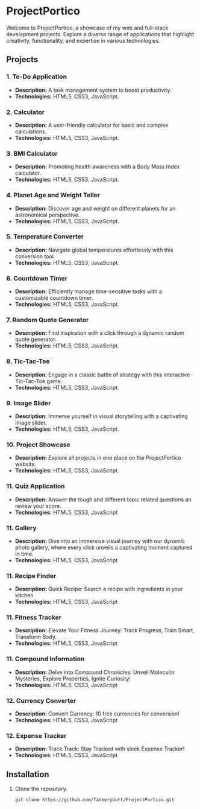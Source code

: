 # ProjectPortico

Welcome to ProjectPortico, a showcase of my web and full-stack development projects. Explore a diverse range of applications that highlight creativity, functionality, and expertise in various technologies.

## Projects

### 1. To-Do Application
- **Description:** A task management system to boost productivity.
- **Technologies:** HTML5, CSS3, JavaScript.

### 2. Calculator
- **Description:** A user-friendly calculator for basic and complex calculations.
- **Technologies:** HTML5, CSS3, JavaScript.

### 3. BMI Calculator
- **Description:** Promoting health awareness with a Body Mass Index calculator.
- **Technologies:** HTML5, CSS3, JavaScript.

### 4. Planet Age and Weight Teller
- **Description:** Discover age and weight on different planets for an astronomical perspective.
- **Technologies:** HTML5, CSS3, JavaScript.

### 5. Temperature Converter
- **Description:** Navigate global temperatures effortlessly with this conversion tool.
- **Technologies:** HTML5, CSS3, JavaScript.

### 6. Countdown Timer
- **Description:** Efficiently manage time-sensitive tasks with a customizable countdown timer.
- **Technologies:** HTML5, CSS3, JavaScript.

### 7. Random Quote Generator
- **Description:** Find inspiration with a click through a dynamic random quote generator.
- **Technologies:** HTML5, CSS3, JavaScript.

### 8. Tic-Tac-Toe
- **Description:** Engage in a classic battle of strategy with this interactive Tic-Tac-Toe game.
- **Technologies:** HTML5, CSS3, JavaScript.

### 9. Image Slider
- **Description:** Immerse yourself in visual storytelling with a captivating image slider.
- **Technologies:** HTML5, CSS3, JavaScript.

### 10. Project Showcase
- **Description:** Explore all projects in one place on the ProjectPortico website.
- **Technologies:** HTML5, CSS3, JavaScript.

### 11. Quiz Application
- **Description:** Answer the tough and different topic related questions an review your score.
- **Technologies:** HTML5, CSS3, JavaScript

### 11. Gallery
- **Description:** Dive into an immersive visual journey with our dynamic photo gallery, where every click unveils a captivating moment captured in time.
- **Technologies:** HTML5, CSS3, JavaScript

### 11. Recipe Finder
- **Description:** Quick Recipe: Search a recipe with ingredients in your kitchen
- **Technologies:** HTML5, CSS3, JavaScript

### 11. Fitness Tracker
- **Description:** Elevate Your Fitness Journey: Track Progress, Train Smart, Transform Body.
- **Technologies:** HTML5, CSS3, JavaScript

### 11. Compound Information
- **Description:** Delve into Compound Chronicles: Unveil Molecular Mysteries, Explore Properties, Ignite Curiosity!
- **Technologies:** HTML5, CSS3, JavaScript

### 12. Currency Converter
- **Description:** Convert Currency: 10 free currencies for conversion!
- **Technologies:** HTML5, CSS3, JavaScript

### 12. Expense Tracker
- **Description:** Track Track: Stay Tracked with sleek Expense Tracker!
- **Technologies:** HTML5, CSS3, JavaScript

## Installation

1. Clone the repository.
   ```bash
   git clone https://github.com/Tateerybutt/ProjectPortico.git
